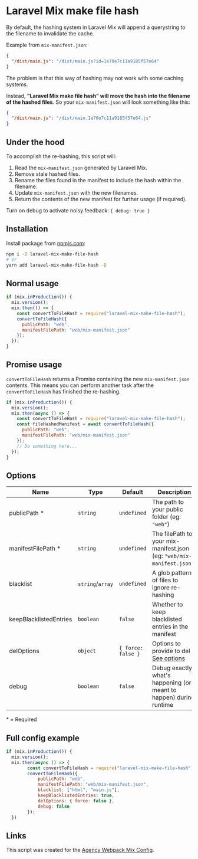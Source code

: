 # Laravel Mix make file hash

By default, the hashing system in Laravel Mix will append a querystring to the filename to invalidate the cache.

Example from `mix-manifest.json`:

```json
{
  "/dist/main.js": "/dist/main.js?id=1e70e7c11a9185f57e64"
}
```

The problem is that this way of hashing may not work with some caching systems.

Instead, **"Laravel Mix make file hash" will move the hash into the filename of the hashed files**. So your `mix-manifest.json` will look something like this:

```json
{
  "/dist/main.js": "/dist/main.1e70e7c11a9185f57e64.js"
}
```

## Under the hood

To accomplish the re-hashing, this script will:

1. Read the `mix-manifest.json` generated by Laravel Mix.
2. Remove stale hashed files.
3. Rename the files found in the manifest to include the hash within the filename.
4. Update `mix-manifest.json` with the new filenames.
5. Return the contents of the new manifest for further usage (if required).

Turn on debug to activate noisy feedback:
`{ debug: true }`

## Installation

Install package from [npmjs.com](https://www.npmjs.com/package/laravel-mix-make-file-hash):

```bash
npm i -D laravel-mix-make-file-hash
# or
yarn add laravel-mix-make-file-hash -D
```

## Normal usage

```js
if (mix.inProduction()) {
  mix.version();
  mix.then(() => {
    const convertToFileHash = require("laravel-mix-make-file-hash");
    convertToFileHash({
      publicPath: "web",
      manifestFilePath: "web/mix-manifest.json"
    });
  });
}
```

## Promise usage

`convertToFileHash` returns a Promise containing the new `mix-manifest.json` contents. This means you can perform another task after the `convertToFileHash` has finished the re-hashing.

```js
if (mix.inProduction()) {
  mix.version();
  mix.then(async () => {
    const convertToFileHash = require("laravel-mix-make-file-hash");
    const fileHashedManifest = await convertToFileHash({
      publicPath: "web",
      manifestFilePath: "web/mix-manifest.json"
    });
    // Do something here...
  });
}
```

## Options

| Name                   | Type             | Default            | Description                                                                          |
| ---------------------- | ---------------- | ------------------ | ------------------------------------------------------------------------------------ |
| publicPath \*          | `string`         | `undefined`        | The path to your public folder (eg: `"web"`)                                         |
| manifestFilePath \*    | `string`         | `undefined`        | The filePath to your mix-manifest.json<br /> (eg: `"web/mix-manifest.json"`)         |
| blacklist              | `string`/`array` | `undefined`        | A glob pattern of files to ignore re-hashing                                         |
| keepBlacklistedEntries | `boolean`        | `false`            | Whether to keep blacklisted entries in the manifest                                  |
| delOptions             | `object`         | `{ force: false }` | Options to provide to del - [See options](https://www.npmjs.com/package/del#options) |
| debug                  | `boolean`        | `false`            | Debug exactly what's happening (or meant to happen) during runtime                   |

\*&nbsp;= Required

## Full config example

```js
if (mix.inProduction()) {
  mix.version();
  mix.then(async () => {
        const convertToFileHash = require("laravel-mix-make-file-hash");
        convertToFileHash({
            publicPath: "web",
            manifestFilePath: "web/mix-manifest.json",
            blacklist: ["html", "main.js"],
            keepBlacklistedEntries: true,
            delOptions: { force: false },
            debug: false
        });
  })
```

## Links

This script was created for the [Agency Webpack Mix Config](https://github.com/ben-rogerson/agency-webpack-mix-config).
